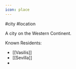 ```yaml
---
icon: place
---
```

#city #location

A city on the Western Continent.

Known Residents:
- [[Vasilis]]
- [[Sevilla]]
- 